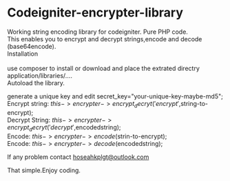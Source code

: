 # Codeigniter-encrypter-library
Working string encoding library for codeigniter. Pure PHP code.<br/>
This enables you to encrypt and decrypt strings,encode and decode (base64encode).<br/>
Installation<br/><br/>
use composer to install or download and place the extrated directry application/libraries/....<br/>
Autoload the library.<br/>

generate a unique key and edit secret_key="your-unique-key-maybe-md5";<br/>
Encrypt string: $this->encrypter->encrypt_decryt('encrypt',$string-to-encrypt);<br/>
Decrypt String: $this->encrypter->encrypt_decryt('decrypt',$encodedstring);<br/>
Encode: $this->encrypter->encode($strin-to-encrypt);<br/>
Encode: $this->encrypter->decode($encodedstring);<br/>

If any problem contact hoseahkplgt@outlook.com<br/>

That simple.Enjoy coding.
